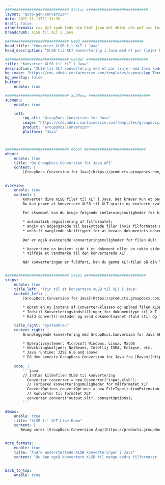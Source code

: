 ```yaml
---
############################# Static ############################
layout: "auto-gen-conversion"
date: 2022-11-11T11:31:35
draft: false
otherformats: csv dif epub fods htm html json mht mhtml ods pdf sxc tex tsv xlam xls xlsb xlsm xlsx xlt xltm xltx xml xps
breadcrumb: XLSB til XLT i Java

############################# Head ############################
head_title: "Konverter XLSB til XLT i Java"
head_description: "XLSB til XLT konvertering i Java med et par linjer kode. Konverter over 160 filformater ved hjælp af GroupDocs dokumentkonverterings-API for Java"

############################# Header ############################
title: "Konverter XLSB til XLT i Java"
description: "XLSB til XLT konvertering med et par linjer med Java kode"
bg_image: "https://cms.admin.containerize.com/templates/aspose/App_Themes/V3/images/bg/header1.png"
bg_overlay: false
button:
    enable: true

############################# SubMenu ############################
submenu:
    enable: true

    left:
        img_alt: "GroupDocs.Conversion for Java"
        image: "https://cms.admin.containerize.com/templates/groupdocs/images/product-logos/90x90-noborder/groupdocs-conversion-java.png"
        product: "GroupDocs.Conversion"
        platform: "Java"



############################# About ############################
about:
    enable: true
    title: "Om GroupDocs.Conversion for Java API"
    content: |
        [GroupDocs.Conversion for Java](https://products.groupdocs.com/conversion/java/) er en avanceret filformatkonverterings-API til konvertering mellem populære billed- og dokumentformater såsom Microsoft Office, OpenDocument, PDF, HTML, e-mail, CAD. og meget mere med blot et par linjer kode. Den native API registrerer automatisk formaterne af de originale dokumenter og tilbyder mange muligheder for at tilpasse de konverterede dokumenter. Sammen med funktionen til at udtrække information fra et dokument, understøtter den også caching af konverteringsresultaterne til den lokale disk som standard. Enhver form for cachelagring kan dog understøttes ved at implementere de passende grænseflader - Amazon S3, Dropbox, Google Drive, Windows Azure, Reddis eller andre.
    

overview:
    enable: true
    content: |
        Konverter dine XLSB filer til XLT i Java. Det kræver kun et par linjer med Java kode på enhver platform efter eget valg, såsom Windows, Linux, macOS.
        Du kan prøve at konvertere XLSB til XLT gratis og evaluere kvaliteten af ​​konverteringsresultaterne. Sammen med simple filkonverteringsscripts kan du prøve mere sofistikerede muligheder for at indlæse XLSB-kildefilen og gemme XLT-outputtet. 
        
        For eksempel kan du bruge følgende indlæsningsmuligheder for kilden XLSB:

        * automatisk registrering af filformatet;
        * angiv en adgangskode til beskyttede filer (hvis filformatet understøtter det);
        * udskift manglende skrifttyper for at bevare dokumentets udseende.
        
        Der er også avancerede konverteringsmuligheder for filen XLT:

        * konvertere en bestemt side i et dokument eller en række sider;
        * tilføje et vandmærke til den konverterede XLT.

        Når konverteringen er fuldført, kan du gemme XLT-filen på din lokale filsti eller på et tredjepartslager såsom FTP, Amazon S3, Google Drive, Dropbox osv. Bemærk venligst - for at konvertere XLSB til XLT, behøver du ikke installere yderligere software, såsom MS Office, Open Office, Adobe Acrobat Reader osv.


############################# Steps ############################
steps:
    enable: true
    title_left: "Trin til at konvertere XLSB til XLT i Java"
    content_left: |
        [GroupDocs.Conversion for Java](https://products.groupdocs.com/conversion/java/) giver udviklere mulighed for nemt at konvertere XLSB fil til XLT med et par linjer kode.
        
        * Opret en ny instans af Converter-klassen og upload filen XLSB med den fulde sti
        * Indstil Konverteringsindstillinger for dokumenttype til XLT
        * Kald convert()-metoden og send dokumentnavnet (fuld sti) og formatet (XLT) som en parameter

    title_right: "Systemkrav"
    content_right: |
        Grundlæggende konvertering med GroupDocs.Conversion for Java API kan udføres med blot et par linjer kode. Vores API'er understøttes på alle større platforme og operativsystemer. Før du udfører koden nedenfor, skal du sørge for, at du har følgende forudsætninger installeret på dit system.

        * Operativsystemer: Microsoft Windows, Linux, MacOS
        * Udviklingsmiljøer: NetBeans, Intellij IDEA, Eclipse, etc.
        * Java runtime: J2SE 6.0 and above
        * Få den seneste GroupDocs.Conversion for Java fra [Maven](https://repository.groupdocs.com/webapp/#/artifacts/browse/tree/General/repo/com/groupdocs/groupdocs-conversion)
         
    code: |
        ```java    
        // Indlæs kildefilen XLSB til konvertering
          Converter converter = new Converter("input.xlsb");
          // Forbered konverteringsmuligheder for målformatet XLT
          ConvertOptions convertOptions = new FileType().fromExtension("xlt").getConvertOptions();
          // Konverter til formatet XLT
          converter.convert("output.xlt", convertOptions);
        ```

demos:
    enable: true
    title: "XLSB til XLT Live Demo"
    content: |
       Besøg vores [GroupDocs.Conversion App](https://products.groupdocs.app/conversion/family) websted, og prøv XLSB til XLT konvertering nu. Den gratis demo har følgende fordele
          

more_formats:
    enable: true
    title: "Andre understøttede XLSB konverteringer i Java"
    content: "Du kan også konvertere XLSB til mange andre filformater. Se venligst listen nedenfor."
       
       
back_to_top:
    enable: true
---
```

